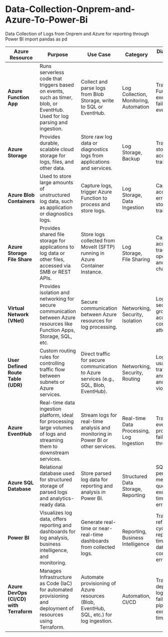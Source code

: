 # Data-Collection-Onprem-and-Azure-To-Power-Bi
Data Collection of Logs from Onprem and Azure for reporting through Power BI
import pandas as pd

| **Azure Resource**                | **Purpose**                                                                                                            | **Use Case**                                  | **Category**                    | **Diagnostics Logs**                               | **Development**                       | **Maintenance**                         |
|------------------------------------|------------------------------------------------------------------------------------------------------------------------|-----------------------------------------------|----------------------------------|---------------------------------------------------|---------------------------------------|-----------------------------------------|
| **Azure Function App**             | Runs serverless code that triggers based on events, such as timer, blob, or EventHub. Used for log parsing and ingestion. | Collect and parse logs from Blob Storage, write to SQL or EventHub. | Log Collection, Monitoring, Automation | Tracks Function execution, failures, and events. | Develop code logic to handle log ingestion, parsing, and transformations. | Scale based on load, ensure uptime, and monitor performance. |
| **Azure Storage**                  | Provides durable, scalable cloud storage for logs, files, and other data.                                                | Store raw log data or diagnostics logs from applications and services. | Log Storage, Backup                         | Tracks storage access and transactions.             | Develop Terraform scripts to provision storage for log data. | Monitor storage capacity and optimize for cost. |
| **Azure Blob Containers**          | Used to store large amounts of unstructured log data, such as application or diagnostics logs.                           | Capture logs, trigger Azure Function to process and store logs. | Log Storage, Data Ingestion              | Capture data access, errors, and storage transactions. | Store and retrieve logs efficiently using blob access tiers. | Manage blob retention policies and archive old data. |
| **Azure Storage File Share**       | Provides shared file storage for applications to log data or other files, accessed via SMB or REST APIs.                | Store logs collected from MoveIt (SFTP) running in Azure Container Instance. | Log Storage, File Sharing                  | Captures access logs, tracks file operations and changes. | Develop automation scripts to copy logs to Blob for further processing. | Monitor usage and file share performance, manage quotas. |
| **Virtual Network (VNet)**         | Provides isolation and networking for secure communication between Azure resources like Function Apps, Storage, SQL, etc. | Secure communication between Azure resources for log processing. | Networking, Security, Isolation            | Logs traffic, security group access, and connection attempts. | Define network setup for isolating critical resources like storage and SQL. | Maintain security policies, monitor VNet traffic for anomalies. |
| **User Defined Route Table (UDR)** | Custom routing rules for controlling traffic flow between subnets or Azure services.                                      | Direct traffic for secure communication to Azure services (e.g., SQL, Blob, EventHub). | Networking, Security, Routing             | Logs route usage, traffic anomalies, and access violations. | Develop custom routes for log ingestion services, optimize for performance. | Update routes as architecture changes, monitor traffic patterns. |
| **Azure EventHub**                 | Real-time data ingestion platform, ideal for processing large volumes of logs and streaming them to downstream services. | Stream logs for real-time analysis and monitoring in Power BI or other services. | Real-time Data Processing, Log Ingestion | Tracks events sent, processing failures, and throughput. | Develop ingestion pipelines with Terraform and integrate EventHub with Function Apps for processing. | Monitor event latency, adjust partitions for performance. |
| **Azure SQL Database**             | Relational database used for structured storage of parsed logs and analytics-ready data.                                 | Store parsed log data for reporting and analysis in Power BI. | Structured Data Storage, Reporting         | SQL performance metrics, query execution times, and errors. | Develop data schemas to store and organize logs for fast querying in Power BI. | Regularly optimize database, index maintenance, and backup. |
| **Power BI**                       | Visualizes log data, offers reporting and dashboards for log analysis, business intelligence, and monitoring.            | Generate real-time or near-real-time dashboards from collected logs. | Reporting, Business Intelligence          | Tracks refresh cycles, report load times, and data connector errors. | Develop Power BI data models that connect to Azure SQL, EventHub, or Blob storage. | Manage report refresh schedules, ensure report availability. |
| **Azure DevOps (CI/CD) with Terraform** | Manages Infrastructure as Code (IaC) for automated provisioning and deployment of resources using Terraform.              | Automate provisioning of Azure resources (Blob, EventHub, SQL, etc.) for log ingestion. | Automation, CI/CD                           | Track deployment logs, build failures, and pipeline execution times. | Develop and test Terraform scripts for automated provisioning of resources. | Ensure Terraform scripts are updated as resources evolve, monitor pipeline success rates. |

